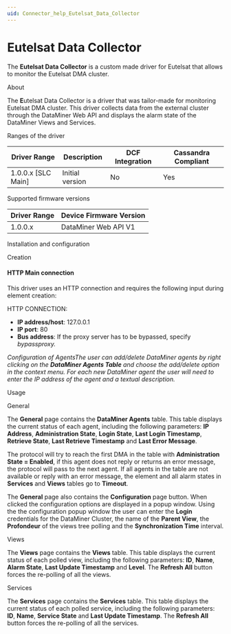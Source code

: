 ```yaml
---
uid: Connector_help_Eutelsat_Data_Collector
---
```


# Eutelsat Data Collector

The **Eutelsat Data Collector** is a custom made driver for Eutelsat that allows to monitor the Eutelsat DMA cluster.

About

The **E**utelsat Data Collector is a driver that was tailor-made for monitoring Eutelsat DMA cluster. This driver collects data from the external cluster through the DataMiner Web API and displays the alarm state of the DataMiner Views and Services.

Ranges of the driver

| **Driver Range**     | **Description** | **DCF Integration** | **Cassandra Compliant** |
|----------------------|-----------------|---------------------|-------------------------|
| 1.0.0.x \[SLC Main\] | Initial version | No                  | Yes                     |

Supported firmware versions

| **Driver Range** | **Device Firmware Version** |
|------------------|-----------------------------|
| 1.0.0.x          | DataMiner Web API V1        |

Installation and configuration

Creation

#### HTTP Main connection

This driver uses an HTTP connection and requires the following input during element creation:

HTTP CONNECTION:

- **IP address/host**: 127.0.0.1
- **IP port**: 80
- **Bus address**: If the proxy server has to be bypassed, specify *bypassproxy.*

*Configuration of AgentsThe user can add/delete DataMiner agents by right clicking on the **DataMiner Agents Table** and choose the add/delete option in the context menu. For each new DataMiner agent the user will need to enter the IP address of the agent and a textual description.*

Usage

General

The **General** page contains the **DataMiner Agents** table. This table displays the current status of each agent, including the following parameters: **IP Address**, **Administration State**, **Login State**, **Last Login Timestamp**, **Retrieve State**, **Last Retrieve Timestamp** and **Last Error Message**.

The protocol will try to reach the first DMA in the table with **Administration State = Enabled**, if this agent does not reply or returns an error message, the protocol will pass to the next agent. If all agents in the table are not available or reply with an error message, the element and all alarm states in **Services** and **Views** tables go to **Timeout**.

The **General** page also contains the **Configuration** page button. When clicked the configuration options are displayed in a popup window. Using the the configuration popup window the user can enter the **Login** credentials for the DataMiner Cluster, the name of the **Parent View**, the **Profondeur** of the views tree polling and the **Synchronization Time** interval.

Views

The **Views** page contains the **Views** table. This table displays the current status of each polled view, including the following parameters: **ID**, **Name**, **Alarm State**, **Last Update Timestamp** and **Level**. The **Refresh All** button forces the re-polling of all the views.

Services

The **Services** page contains the **Services** table. This table displays the current status of each polled service, including the following parameters: **ID**, **Name**, **Service State** and **Last Update Timestamp**. The **Refresh All** button forces the re-polling of all the services.
